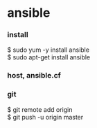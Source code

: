 # ansible
### install
$ sudo yum -y install ansible<br>
$ sudo apt-get install ansible

### host, ansible.cf

### git
$ git remote add origin<br>
$ git push -u origin master
